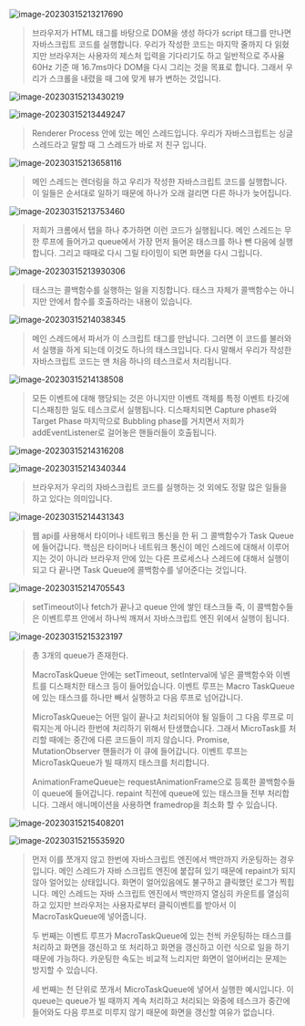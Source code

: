 ![image-20230315213217690](assets/image-20230315213217690.png)

> 브라우저가 HTML 태그를 바탕으로 DOM을 생성 하다가 script 태그를 만나면 자바스크립트 코드를 실행합니다. 우리가 작성한 코드는 마지막 줄까지 다 읽혔지만 브라우저는 사용자의 제스처 입력을 기다리기도 하고 일반적으로 주사율 60Hz 기준 매 16.7ms마다 DOM을 다시 그리는 것을 목표로 합니다. 그래서 우리가 스크롤을 내렸을 때 그에 맞게 뷰가 변하는 것입니다. 

![image-20230315213430219](assets/image-20230315213430219.png)

![image-20230315213449247](assets/image-20230315213449247.png)

> Renderer Process 안에 있는 메인 스레드입니다. 우리가 자바스크립트는 싱글 스레드라고 말할 때 그 스레드가 바로 저 친구 입니다. 

![image-20230315213658116](assets/image-20230315213658116.png)

> 메인 스레드는 렌더링을 하고 우리가 작성한 자바스크립트 코드를 실행합니다. 이 일들은 순서대로 일하기 때문에 하나가 오래 걸리면 다른 하나가 늦어집니다. 

![image-20230315213753460](assets/image-20230315213753460.png)

> 저희가 크롬에서 탭을 하나 추가하면 이런 코드가 실행됩니다. 메인 스레드는 무한 루프에 들어가고 queue에서 가장 먼저 들어온 태스크를 하나 뺀 다음에 실행합니다. 그리고 때때로 다시 그릴 타이밍이 되면 화면을 다시 그립니다. 

![image-20230315213930306](assets/image-20230315213930306.png)

> 태스크는 콜백함수를 실행하는 일을 지칭합니다. 태스크 자체가 콜백함수는 아니지만 안에서 함수를 호출하라는 내용이 있습니다. 

![image-20230315214038345](assets/image-20230315214038345.png)

> 메인 스레드에서 파서가 이 스크립트 태그를 만납니다. 그러면 이 코드를 불러와서 실행을 하게 되는데 이것도 하나의 태스크입니다. 다시 말해서 우리가 작성한 자바스크립트 코드는 맨 처음 하나의 테스크로서 처리됩니다. 

![image-20230315214138508](assets/image-20230315214138508.png)

> 모든 이벤트에 대해 행당되는 것은 아니지만 이벤트 객체를 특정 이벤트 타깃에 디스패칭한 일도 테스크로서 실행됩니다. 디스패치되면 Capture phase와 Target Phase 마지막으로 Bubbling phase를 거치면서 저희가 addEventListener로 걸어놓은 핸들러들이 호출됩니다. 

![image-20230315214316208](assets/image-20230315214316208.png)

![image-20230315214340344](assets/image-20230315214340344.png)

> 브라우저가 우리의 자바스크립트 코드를 실행하는 것 외에도 정말 많은 일들을 하고 있다는 의미입니다. 

![image-20230315214431343](assets/image-20230315214431343.png)

> 웹 api를 사용해서 타이머나 네트워크 통신을 한 뒤 그 콜백함수가 Task Queue에 들어갑니다. 핵심은 타이머나 네트워크 통신이 메인 스레드에 대해서 이루어지는 것이 아니라 브라우저 안에 있는 다른 프로세스나 스레드에 대해서 실행이 되고 다 끝나면 Task Queue에 콜백함수를 넣어준다는 것입니다. 

![image-20230315214705543](assets/image-20230315214705543.png)

> setTimeout이나 fetch가 끝나고 queue 안에 쌓인 태스크들 즉, 이 콜백함수들은 이벤트루프 안에서 하나씩 깨져서 자바스크립트 엔진 위에서 실행이 됩니다. 

![image-20230315215323197](assets/image-20230315215323197.png)

> 총 3개의 queue가 존재한다. 
>
> MacroTaskQueue 안에는 setTimeout, setInterval에 넣은 콜백함수와 이벤트를 디스패치한 태스크 등이 들어있습니다. 이벤트 루프는 Macro TaskQueue에 있는 태스크를 하나만 빼서 실행하고 다음 루프로 넘어갑니다.
>
> MicroTaskQueue는 어떤 일이 끝나고 처리되어야 될 일들이 그 다음 루프로 미뤄지는게 아니라 한번에 처리하기 위해서 탄생했습니다. 그래서 MicroTask를 처리할 때에는 중간에 다른 코드들이 끼지 않습니다. Promise, MutationObserver 핸들러가 이 큐에 들어갑니다. 이벤트 루프는 MicroTaskQueue가 빌 때까지 태스크를 처리합니다. 
>
> AnimationFrameQueue는 requestAnimationFrame으로 등록한 콜백함수들이 queue에 들어갑니다. repaint 직전에 queue에 있는 태스크들 전부 처리합니다. 그래서 애니메이션을 사용하면 framedrop을 최소화 할 수 있습니다. 

![image-20230315215408201](assets/image-20230315215408201.png)

![image-20230315215535920](assets/image-20230315215535920.png)

> 먼저 이를 쪼개지 않고 한번에 자바스크립트 엔진에서 백만까지 카운팅하는 경우입니다. 메인 스레드가 자바 스크립트 엔진에 붙잡혀 있기 때문에 repaint가 되지 않아 얼어있는 상태입니다. 화면이 얼어있음에도 불구하고 클릭했던 로그가 찍힙니다. 메인 스레드는 자바 스크립트 엔진에서 백만까지 열심히 카운트를 열심히 하고 있지만 브라우저는 사용자로부터 클릭이벤트를 받아서 이 MacroTaskQueue에 넣어줍니다. 
>
> 두 번째는 이벤트 루프가 MacroTaskQueue에 있는 천씩 카운팅하는 태스크를 처리하고 화면을 갱신하고 또 처리하고 화면을 갱신하고 이런 식으로 일을 하기 때문에 가능하다. 카운팅한 속도는 비교적 느리지만 화면이 얼어버리는 문제는 방지할 수 있습니다. 
>
> 세 번째는 천 단위로 쪼개서 MicroTaskQueue에 넣어서 실행한 예시입니다. 이 queue는 queue가 빌 때까지 계속 처리하고 처리되는 와중에 테스크가 중간에 들어와도 다음 루프로 미루지 않기 때문에 화면을 갱신할 여유가 없습니다. 